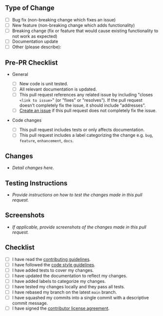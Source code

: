 <!-- Thanks for opening a pull request to FlaUI-UIAutomation-Wrapper. Please fill out the following sections to help us review your contribution. -->

## Type of Change

- [ ] Bug fix (non-breaking change which fixes an issue)
- [ ] New feature (non-breaking change which adds functionality)
- [ ] Breaking change (fix or feature that would cause existing functionality to not work as expected)
- [ ] Documentation update
- [ ] Other (please describe):

## Pre-PR Checklist

- General

  - [ ] New code is unit tested.
  - [ ] All relevant documentation is updated.
  - [ ] This pull request references any related issue by including "closes `<link to issue>`" (or "fixes" or "resolves"). If the pull request doesn't completely fix the issue, it should include "addresses".
  - [ ] [Create an issue](https://github.com/amruthvvkp/flaui-uiautomation-wrapper/issues/new/choose) if this pull request does not completely fix the issue.

- Code changes
  - [ ] This pull request includes tests or only affects documentation.
  - [ ] This pull request includes a label categorizing the change e.g. `bug`, `feature`, `enhancement`, `docs`.

## Changes

- _Detail changes here._

## Testing Instructions

- _Provide instructions on how to test the changes made in this pull request._

## Screenshots

- _If applicable, provide screenshots of the changes made in this pull request._

## Checklist

- [ ] I have read the [contributing guidelines](https://github.com/amruthvvkp/flaui-uiautomation-wrapper/blob/main/CONTRIBUTING.md).
- [ ] I have followed the [code style guidelines](https://github.com/amruthvvkp/flaui-uiautomation-wrapper/blob/main/CODE_STYLE.md).
- [ ] I have added tests to cover my changes.
- [ ] I have updated the documentation to reflect my changes.
- [ ] I have added labels to categorize my changes.
- [ ] I have tested my changes locally and they pass all tests.
- [ ] I have rebased my branch on the latest `main` branch.
- [ ] I have squashed my commits into a single commit with a descriptive commit message.
- [ ] I have signed the [contributor license agreement](https://cla-assistant.io/amruthvvkp/flaui-uiautomation-wrapper).

